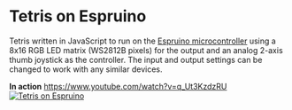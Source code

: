 # Tetris on Espruino
Tetris written in JavaScript to run on the [Espruino microcontroller](http://www.espruino.com) using a 8x16 RGB LED matrix (WS2812B pixels) for the output and an analog 2-axis thumb joystick as the controller.
The input and output settings can be changed to work with any similar devices.

**In action**
https://www.youtube.com/watch?v=q_Ut3KzdzRU  
[![Tetris on Espruino](https://i.imgur.com/czBGLzm.gif)](http://www.youtube.com/watch?v=q_Ut3KzdzRU "Tetris on Espruino")
